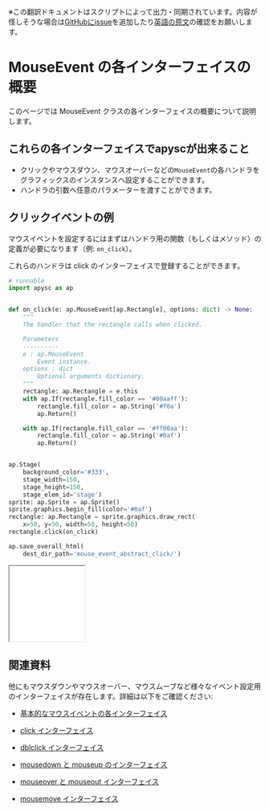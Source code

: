 <span class="inconspicuous-txt">※この翻訳ドキュメントはスクリプトによって出力・同期されています。内容が怪しそうな場合は<a href="https://github.com/simon-ritchie/apysc/issues" target="_blank">GitHubにissue</a>を追加したり[英語の原文](mouse_event_abstract.md)の確認をお願いします。</span>

# MouseEvent の各インターフェイスの概要

このページでは MouseEvent クラスの各インターフェイスの概要について説明します。

## これらの各インターフェイスでapyscが出来ること

- クリックやマウスダウン、マウスオーバーなどの`MouseEvent`の各ハンドラをグラフィックスのインスタンスへ設定することができます。
- ハンドラの引数へ任意のパラメーターを渡すことができます。

## クリックイベントの例

マウスイベントを設定するにはまずはハンドラ用の関数（もしくはメソッド）の定義が必要になります（例: `on_click`）。

これらのハンドラは click のインターフェイスで登録することができます。

```py
# runnable
import apysc as ap


def on_click(e: ap.MouseEvent[ap.Rectangle], options: dict) -> None:
    """
    The handler that the rectangle calls when clicked.

    Parameters
    ----------
    e : ap.MouseEvent
        Event instance.
    options : dict
        Optional arguments dictionary.
    """
    rectangle: ap.Rectangle = e.this
    with ap.If(rectangle.fill_color == '#00aaff'):
        rectangle.fill_color = ap.String('#f0a')
        ap.Return()

    with ap.If(rectangle.fill_color == '#ff00aa'):
        rectangle.fill_color = ap.String('#0af')
        ap.Return()


ap.Stage(
    background_color='#333',
    stage_width=150,
    stage_height=150,
    stage_elem_id='stage')
sprite: ap.Sprite = ap.Sprite()
sprite.graphics.begin_fill(color='#0af')
rectangle: ap.Rectangle = sprite.graphics.draw_rect(
    x=50, y=50, width=50, height=50)
rectangle.click(on_click)

ap.save_overall_html(
    dest_dir_path='mouse_event_abstract_click/')
```

<iframe src="static/mouse_event_abstract_click/index.html" width="150" height="150"></iframe>

## 関連資料

他にもマウスダウンやマウスオーバー、マウスムーブなど様々なイベント設定用のインターフェイスが存在します。詳細は以下をご確認ください:

- [基本的なマウスイベントの各インターフェイス](jp_mouse_event_basic.md)
- [click インターフェイス](jp_click.md)

- [dblclick インターフェイス](jp_dblclick.md)
- [mousedown と mouseup のインターフェイス](jp_mousedown_and_mouseup.md)

- [mouseover と mouseout インターフェイス](jp_mouseover_and_mouseout.md)
- [mousemove インターフェイス](jp_mousemove.md)